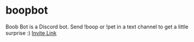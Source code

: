 # boopbot
Boob Bot is a Discord bot. Send !boop or !pet in a text channel to get a little surprise :)
[Invite Link](https://discord.com/oauth2/authorize?client_id=811971525283807272&permissions=0&scope=bot)
